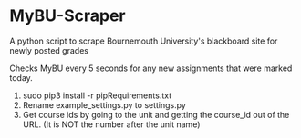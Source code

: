 # MyBU-Scraper
A python script to scrape Bournemouth University's blackboard site for newly posted grades

Checks MyBU every 5 seconds for any new assignments that were marked today.

1. sudo pip3 install -r pipRequirements.txt
2. Rename example_settings.py to settings.py
3. Get course ids by going to the unit and getting the course_id out of the URL. (It is NOT the number after the unit name)


